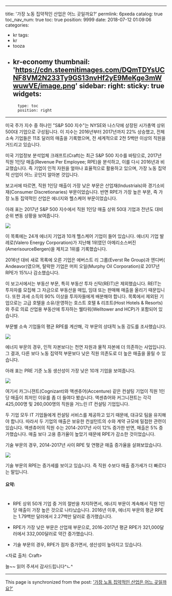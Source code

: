 
---
title: '가장 노동 집약적인 산업은 어느 곳일까요?'
permlink: 6pxeda
catalog: true
toc_nav_num: true
toc: true
position: 9999
date: 2018-07-12 01:09:06
categories:
- kr
tags:
- kr
- tooza
- kr-economy
thumbnail: 'https://cdn.steemitimages.com/DQmTDYsUCNF8VM2N233Ty9GS13nvHf2yE9MeKge3mWwuwVE/image.png'
sidebar:
    right:
        sticky: true
widgets:
    -
        type: toc
        position: right
---


미국 주가 지수 중 하나인 "S&P 500 지수"는 NYSE와 나스닥에 상장된 시가총액 상위 500대  기업으로 구성됩니다. 이 지수는 2016년부터 2017년까지 22% 상승했고, 전체 소속 기업들은 11조 달러의 매출을 기록했으며, 전 세계적으로 2천 5백만 이상의 직원을 거드리고 있습니다. 

미국 기업정보 분석업체 크래프트(Craft)는 최근 S&P 500 지수를 바탕으로, 2017년 직원 1인당 매출(Revenue Per Employee; RPE)을 분석하고, 이를 다시 2016년과 비교했습니다. 즉 기업이 인적 자원을 얼마나 효율적으로 활용하고 있으며, 가장 노동 집약적 산업이 어느 곳인지 알아본 것입니다. 

보고서에 따르면, 직원 1인당 매출이 가장 낮은 부문은 산업재(Industrials)와  경기소비재(Consumer Discretionaries) 부문이었습니다. 반면 RPE가 가장 높은 부문, 즉 가장 노동 집약적인 산업은 에너지와 헬스케어 부문이었습니다. 

아래 표는 2017년 S&P 500 지수에서 직원 1인당 매출 상위 50대 기업과 전년도 대비 순위 변동 상황을 보여줍니다. 

![](https://cdn.steemitimages.com/DQmTDYsUCNF8VM2N233Ty9GS13nvHf2yE9MeKge3mWwuwVE/image.png)

이 목록에는 24개 에너지 기업과 10개 헬스케어 기업이 들어 있습니다. 에너지 기업 발레로(Valero Energy Corporation)가 지난해 1위였던 아메리소스버진(AmerisourceBergen)을 제치고 1위를 기록했습니다.

2016년 대비 새로 목록에 오른 기업은 에버스트 리 그룹(Everst Re Group)과  엔디버( Andeavor)였으며, 탈락한 기업은 머피 오일(Murphy Oil Corporation)로 2017년 RPE가 15%나 감소했습니다. 

이 보고서에서는 부동산 부문, 특히 부동산 투자 신탁(REIT)은 제외했습니다. REIT는 투자자를 모집해 그 자금으로 부동산을 매입, 임대 또는 판매해 매출을 올리기 때문입니다. 또한 과세 소득의 90% 이상을 투자자들에게 배분해야 합니다. 목록에서 제외된 기업으로는 고급 호텔을 소유/운영하는 호스트 호텔 & 리조트(Host Hotels & Resorts)와 주로 의료 산업용 부동산에 투자하는 웰타워(Welltower and HCP)가 포함되어 있습니다. 

부문별 소속 기업들의 평균 RPE를 계산해, 각 부문의 상대적 노동 강도를 조사했습니다. 

![](https://cdn.steemitimages.com/DQmQ8tMcsWswd7WNVtFoMBbHQuZHmrWaGWjuHxoSHEDYFcR/image.png)

에너지 부문의 경우, 인적 자본보다는 천연 자원과 물적 자본에 더 의존하는 사업입니다. 그 결과, 다른 보다 노동 집약적 부문보다 낮은 직원 의존도로 더 높은 매출을 올릴 수 있습니다. 

아래 표는 PRE 기준 노동 생산성이 가장 낮은 10개 기업을 보여줍니다.

![](https://cdn.steemitimages.com/DQmfWUGHyAns1kyyYXiBFZVur8YJYs8Gstep3L3S4XqfvcD/image.png)

여기서 카그니젼트(Cognizant)와 액센츄어(Accenture) 같은 컨설팅 기업이 직원 1인당  매출이 최저인 이유를 좀 더 들여다 봤습니다. 액센츄어와 커그니젼트는 각각 425,000명 및 260,000명의 직원을 거느린 IT 컨설팅 기업입니다.  

두 기업 모두 IT 기업들에게 컨설팅 서비스를 제공하고 있기 때문에, 대규모 팀을 유지해야 합니다. 따라서 두 기업의 매출은 보유한 컨설턴트의 수와 계약 규모에  밀접한 관련이 있습니다. 액센츄어의 직원 수는 2014-2017년 사이 12% 증가한 반면, 매출은 5% 증가했습니다. 매출 보다 고용 증가율이 높았기 때문에 RPE가 감소한 것이었습니다.

기술 부문의 경우, 2014-2017년 사이 RPE 및 연평균 매출 증가율을 살펴보았습니다.

![](https://cdn.steemitimages.com/DQmSsLkqrAMUVnvsLsvTxXsGW2T4JPSNkHZioRm9hFwAqAR/image.png)

기술 부문의 RPE는 증가세를 보이고 있습니다. 즉 직원 수보다 매출 증가세가 더 빠르다는 말입니다. 

#### 요약:
#
- RPE 상위 50개 기업 중 거의 절반을 차지하면서, 에너지 부문이 계속해서 직원 1인당 매출이 가장 높은 것으로 나타났습니다. 2016년 이후, 에너지 부문의 평균 RPE는 1.79백만 달러에서 2.27백만 달러로 증가했습니다.

- RPE가 가장 낮은 부문은 산업재 부문으로, 2016-2017년 평균 RPE가 321,000달러에서 332,000달러로 약간 증가했습니다.

- 기술 부문의 경우, RPE가 점차 증가면서, 생산성이 높아지고 있습니다.

<자료 출처: Craft>

늘~~ 읽어 주셔서 감사드립니다^ㄴ^

- - -

This page is synchronized from the post: ['가장 노동 집약적인 산업은 어느 곳일까요?'](https://steemit.com/@pius.pius/6pxeda)
